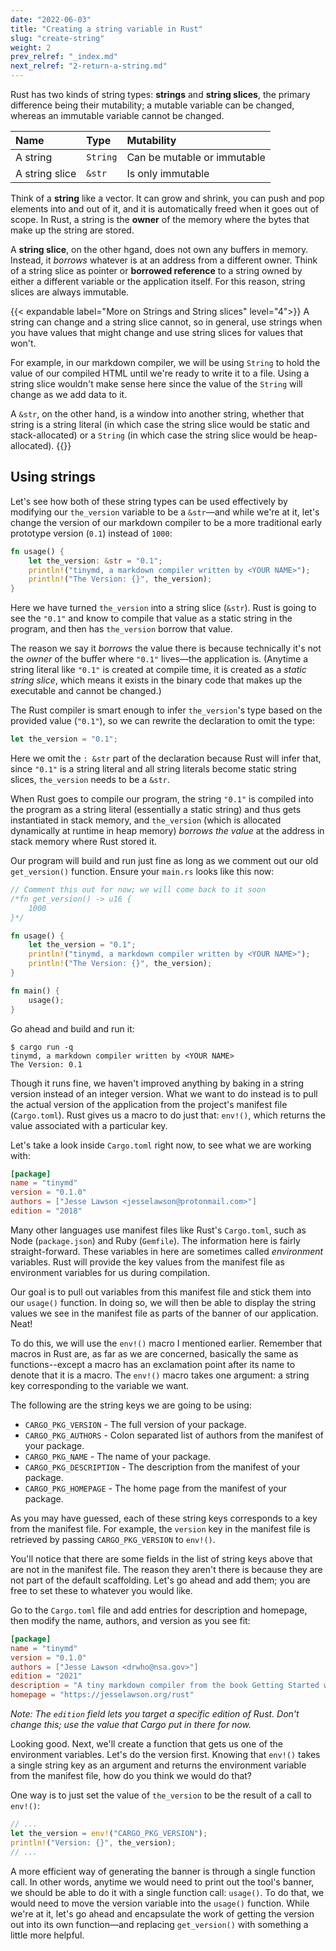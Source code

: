 ```yaml
---
date: "2022-06-03"
title: "Creating a string variable in Rust"
slug: "create-string"
weight: 2
prev_relref: "_index.md"
next_relref: "2-return-a-string.md"
---
```


Rust has two kinds of string types: **strings** and **string slices**, the 
primary difference being their mutability; a mutable variable can be changed, 
whereas an immutable variable cannot be changed.

| Name | Type | Mutability |
| :--- | :--- | :--------- | 
| A string | `String` | Can be mutable or immutable |
| A string slice | `&str` | Is only immutable |

Think of a **string** like a vector. It can grow and shrink, you can push and pop 
elements into and out of it,  and it is automatically freed when it goes out 
of scope. In Rust, a string is the **owner** of the memory where the bytes that 
make up the string are stored. 

A **string slice**, on the other hgand, does not own any buffers in memory. 
Instead, it *borrows* whatever is at an address from a different owner. Think 
of a string slice as pointer or **borrowed reference** to a string owned by 
either a different variable or the application itself. For this 
reason, string slices are always immutable.

{{< expandable label="More on Strings and String slices" level="4">}}
A string can change and a string slice cannot, so in general, use 
strings when you have values that might change and use string slices 
for values that won't. 

For example, in our markdown compiler, we will be using `String` to hold the 
value of our compiled HTML until we're ready to write it to a file. 
Using a string slice wouldn't make sense here since the value of the `String` 
will change as we add data to it.

A `&str`, on the other hand, is a window into another string, whether that 
string is a string literal (in which case the string slice would be static and 
stack-allocated) or a `String` (in which case the string slice would be 
heap-allocated).
{{</expandable>}}

## Using strings

Let's see how both of these string types can be used effectively by modifying 
our `the_version` variable to be a `&str`&mdash;and while we're at it, let's change 
the version of our markdown compiler to be a more traditional early prototype 
version (`0.1`) instead of `1000`:

```rust
fn usage() {
    let the_version: &str = "0.1";
    println!("tinymd, a markdown compiler written by <YOUR NAME>");
    println!("The Version: {}", the_version);
}
```

Here we have turned `the_version` into a string slice (`&str`). Rust is going to 
see the `"0.1"` and know to compile that value as a static string in the program, 
and then has `the_version` borrow that value. 

The reason we say it *borrows* the value there is because technically it's not 
the *owner* of the buffer where `"0.1"` lives&mdash;the application is. 
(Anytime a string literal like `"0.1"` is created at compile time, it is 
created as a *static string slice*, which means it exists in the binary 
code that makes up the executable and cannot be changed.)

The Rust compiler is smart enough to infer `the_version`'s type based on 
the provided value (`"0.1"`), so we can rewrite the declaration to omit the type:

```rust {linenostart=2}
let the_version = "0.1";
```

Here we omit the `: &str` part of the declaration because Rust will infer that, 
since `"0.1"` is a string literal and all string literals become static string \
slices, `the_version` needs to be a `&str`.

When Rust goes to compile our program, the string `"0.1"` is compiled into the 
program as a string literal (essentially a static string) and thus gets 
instantiated in stack memory, and `the_version` (which is allocated dynamically 
at runtime in heap memory) *borrows the value* at the address in stack memory 
where Rust stored it.

Our program will build and run just fine as long as we comment out our old 
`get_version()` function. Ensure your `main.rs` looks like this now:

```rust
// Comment this out for now; we will come back to it soon
/*fn get_version() -> u16 {
    1000
}*/

fn usage() {
    let the_version = "0.1";
    println!("tinymd, a markdown compiler written by <YOUR NAME>");
    println!("The Version: {}", the_version);
}

fn main() {
    usage();
}
```

Go ahead and build and run it:

```
$ cargo run -q
tinymd, a markdown compiler written by <YOUR NAME>
The Version: 0.1
```

Though it runs fine, we haven't improved anything by baking in a string version 
instead of an integer version. What we want to do instead is to pull the actual 
version of the application from the project's manifest file (`Cargo.toml`). Rust 
gives us a macro to do just that: `env!()`, which returns the value associated 
with a particular key.

Let's take a look inside `Cargo.toml` right now, to see what we are working with:

```toml
[package]
name = "tinymd"
version = "0.1.0"
authors = ["Jesse Lawson <jesselawson@protonmail.com>"]
edition = "2018"
```

Many other languages use manifest files like Rust's `Cargo.toml`, such as Node 
(`package.json`) and Ruby (`Gemfile`). The information here is fairly 
straight-forward. These variables in here are sometimes called *environment* 
variables. Rust will provide the key values from the manifest file as environment 
variables for us during compilation.

Our goal is to pull out variables from this manifest file and stick them into our 
`usage()` function. In doing so, we will then be able to display the string values
we see in the manifest file as parts of the banner of our application. Neat!

To do this, we will use the `env!()` macro I mentioned earlier. Remember that 
macros in Rust are, as far as we are concerned, basically the same as 
functions--except a macro has an exclamation point after its name to denote 
that it is a macro. The `env!()` macro takes one argument: a string 
key corresponding to the variable we want. 

The following are the string keys we are going to be using:

* `CARGO_PKG_VERSION` - The full version of your package.
* `CARGO_PKG_AUTHORS` - Colon separated list of authors from the manifest of 
your package.
* `CARGO_PKG_NAME` - The name of your package.
* `CARGO_PKG_DESCRIPTION` - The description from the manifest of your package.
* `CARGO_PKG_HOMEPAGE` - The home page from the manifest of your package.

As you may have guessed, each of these string keys corresponds to a key from 
the manifest file. For example, the `version` key in the manifest file is retrieved 
by passing `CARGO_PKG_VERSION` to `env!()`. 

You'll notice that there are some fields in the list of string keys above that 
are not in the manifest file. The reason they aren't there is because they 
are not part of the default scaffolding. Let's go ahead and add them; you are free 
to set these to whatever you would like.

Go to the `Cargo.toml` file and add entries for description and homepage, then
modify the name, authors, and version as you see fit:

```toml
[package]
name = "tinymd"
version = "0.1.0"
authors = ["Jesse Lawson <drwho@nsa.gov>"]
edition = "2021"
description = "A tiny markdown compiler from the book Getting Started with Rust."
homepage = "https://jesselawson.org/rust"
```

*Note: The `edition` field lets you target a specific edition of Rust. Don't 
change this; use the value that Cargo put in there for now.*

Looking good. Next, we'll create a function that gets us one of the 
environment variables. Let's do the version first. Knowing that `env!()` takes a 
single string key as an argument and returns the environment variable from the 
manifest file, how do you think we would do that?

One way is to just set the value of `the_version` to be the result of a call to 
`env!()`:

```rust
// ...
let the_version = env!("CARGO_PKG_VERSION");
println!("Version: {}", the_version);
// ...
```

A more efficient way of generating the banner is through a single function call. In 
other words, anytime we would need to print out the tool's banner, we should be 
able to do it with a single function call: `usage()`. To do that, we would need 
to move the version variable into the `usage()` function. While we're at it, 
let's go ahead and encapsulate the work of getting the version out into its 
own function&mdash;and replacing `get_version()` with something a little more helpful.